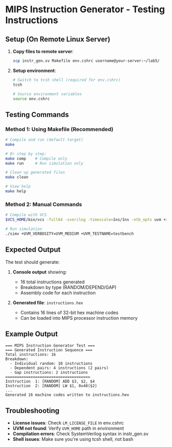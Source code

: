 # MIPS Instruction Generator - Testing Instructions

## Setup (On Remote Linux Server)

1. **Copy files to remote server**:
   ```bash
   scp instr_gen.sv Makefile env.cshrc username@your-server:~/lab5/
   ```

2. **Setup environment**:
   ```bash
   # Switch to tcsh shell (required for env.cshrc)
   tcsh
   
   # Source environment variables
   source env.cshrc
   ```

## Testing Commands

### Method 1: Using Makefile (Recommended)

```bash
# Compile and run (default target)
make

# Or step by step:
make comp    # Compile only
make run     # Run simulation only

# Clean up generated files
make clean

# View help
make help
```

### Method 2: Manual Commands

```bash
# Compile with VCS
$VCS_HOME/bin/vcs -full64 -sverilog -timescale=1ns/1ns -ntb_opts uvm +incdir+. instr_gen.sv

# Run simulation
./simv +UVM_VERBOSITY=UVM_MEDIUM +UVM_TESTNAME=testbench
```

## Expected Output

The test should generate:

1. **Console output** showing:
   - 16 total instructions generated
   - Breakdown by type (RANDOM/DEPEND/GAP)
   - Assembly code for each instruction

2. **Generated file**: `instructions.hex`
   - Contains 16 lines of 32-bit hex machine codes
   - Can be loaded into MIPS processor instruction memory

## Example Output
```
=== MIPS Instruction Generator Test ===
=== Generated Instruction Sequence ===
Total instructions: 16
Breakdown:
  - Individual random: 10 instructions
  - Dependent pairs: 4 instructions (2 pairs)
  - Gap instructions: 2 instructions
=====================================
Instruction  1: [RANDOM] ADD $3, $2, $4
Instruction  2: [RANDOM] LW $1, 0x40($2)
...
Generated 16 machine codes written to instructions.hex
```

## Troubleshooting

- **License issues**: Check `LM_LICENSE_FILE` in env.cshrc
- **UVM not found**: Verify `UVM_HOME` path in environment
- **Compilation errors**: Check SystemVerilog syntax in instr_gen.sv
- **Shell issues**: Make sure you're using tcsh shell, not bash